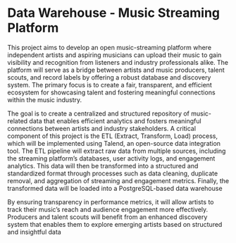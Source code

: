 # Data Warehouse - Music Streaming Platform

This project aims to develop an open music-streaming platform where independent artists and aspiring musicians can upload their music to gain visibility and recognition
from listeners and industry professionals alike. The platform will serve as a bridge between artists and music producers, talent scouts, and record labels by offering a 
robust database and discovery system. The primary focus is to create a fair, transparent, and efficient ecosystem for showcasing talent and fostering meaningful connections
within the music industry.

The goal is to create a centralized and structured repository of music-related data that enables efficient analytics and fosters meaningful connections between artists 
and industry stakeholders. A critical component of this project is the ETL (Extract, Transform, Load) process, which will be implemented using Talend, an open-source data 
integration tool. The ETL pipeline will extract raw data from multiple sources, including the streaming platform’s databases, user activity logs, and engagement analytics. 
This data will then be transformed into a structured and standardized format through processes such as data cleaning, duplicate removal, and aggregation of streaming and 
engagement metrics. Finally, the transformed data will be loaded into a PostgreSQL-based data warehouse

By ensuring transparency in performance metrics, it will allow artists to track their music’s reach and audience engagement more effectively. Producers and talent scouts 
will benefit from an enhanced discovery system that enables them to explore emerging artists based on structured and insightful data
